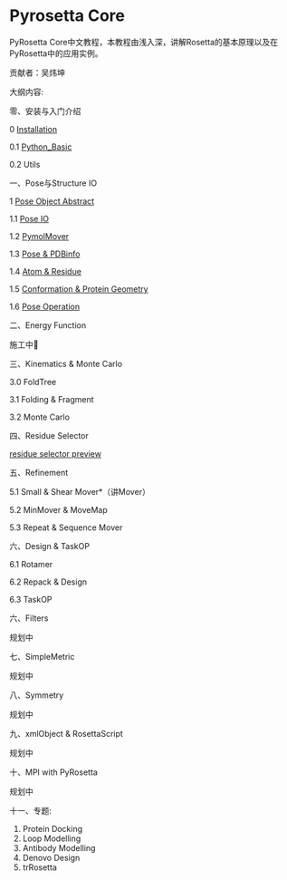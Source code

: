 # Pyrosetta Core

PyRosetta Core中文教程，本教程由浅入深，讲解Rosetta的基本原理以及在PyRosetta中的应用实例。

贡献者：吴炜坤



大纲内容:

零、安装与入门介绍

0 [Installation](https://github.com/guyujun/chinese-pyrosetta/blob/master/0_0_Installation.ipynb)

0.1 [Python_Basic](https://github.com/guyujun/chinese-pyrosetta/blob/master/0_1_Python_Basic.ipynb)

0.2 Utils



一、Pose与Structure IO

1 [Pose Object Abstract](https://github.com/guyujun/chinese-pyrosetta/blob/master/1_0_Pose_Abstract.ipynb)

1.1 [Pose IO](https://github.com/guyujun/chinese-pyrosetta/blob/master/1_1_Pose_IO.ipynb)

1.2 [PymolMover](https://github.com/guyujun/chinese-pyrosetta/blob/master/1_2_PyMover_PyRosetta.ipynb)

1.3 [Pose & PDBinfo](https://github.com/guyujun/chinese-pyrosetta/blob/master/1_3_Pose_PDBinfo.ipynb)

1.4 [Atom & Residue](https://github.com/guyujun/chinese-pyrosetta/blob/master/1_4_Atom_Residue.ipynb)

1.5 [Conformation & Protein Geometry](https://github.com/guyujun/chinese-pyrosetta/blob/master/1_5_Conformation_Geometry.ipynb)

1.6 [Pose Operation](https://github.com/guyujun/chinese-pyrosetta/blob/master/1_6_Pose_Operating.ipynb)



二、Energy Function

施工中🚧 



三、Kinematics & Monte Carlo

3.0 FoldTree

3.1 Folding & Fragment

3.2 Monte Carlo



四、Residue Selector

[residue selector preview](https://nbviewer.jupyter.org/github/guyujun/chinese-pyrosetta/blob/master/ResidueSelectors.ipynb) 



五、Refinement

5.1 Small & Shear Mover*（讲Mover）

5.2 MinMover & MoveMap

5.3 Repeat & Sequence Mover



六、Design & TaskOP

6.1 Rotamer

6.2 Repack & Design

6.3 TaskOP



六、Filters

规划中



七、SimpleMetric

规划中



八、Symmetry

规划中



九、xmlObject & RosettaScript

规划中



十、MPI with PyRosetta

规划中



十一、专题:

1. Protein Docking 
2. Loop Modelling
3. Antibody Modelling
4. Denovo Design
5. trRosetta